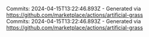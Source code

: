Commits: 2024-04-15T13:22:46.893Z - Generated via https://github.com/marketplace/actions/artificial-grass
<br>
Commits: 2024-04-15T13:22:46.893Z - Generated via https://github.com/marketplace/actions/artificial-grass
<br>
